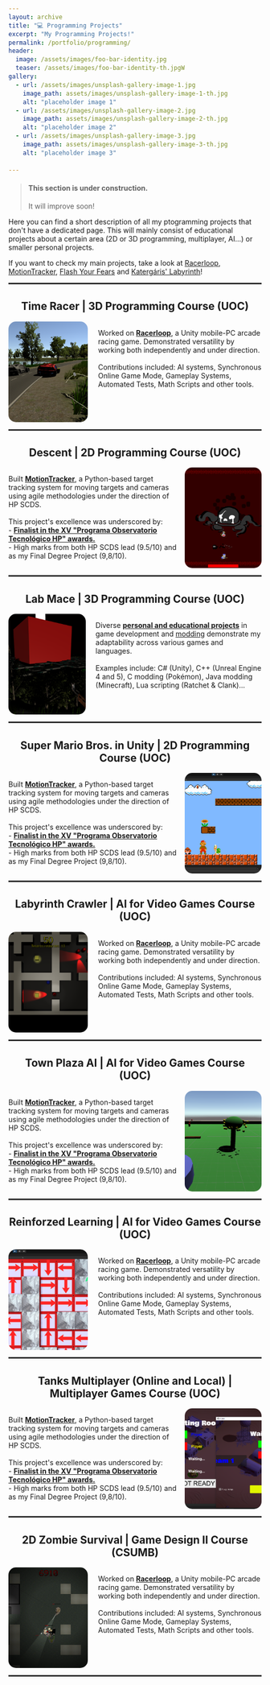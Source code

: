 ```yaml
---
layout: archive
title: "💻 Programming Projects"
excerpt: "My Programming Projects!"
permalink: /portfolio/programming/
header:
  image: /assets/images/foo-bar-identity.jpg
  teaser: /assets/images/foo-bar-identity-th.jpgW
gallery:
  - url: /assets/images/unsplash-gallery-image-1.jpg
    image_path: assets/images/unsplash-gallery-image-1-th.jpg
    alt: "placeholder image 1"
  - url: /assets/images/unsplash-gallery-image-2.jpg
    image_path: assets/images/unsplash-gallery-image-2-th.jpg
    alt: "placeholder image 2"
  - url: /assets/images/unsplash-gallery-image-3.jpg
    image_path: assets/images/unsplash-gallery-image-3-th.jpg
    alt: "placeholder image 3"

---
```


> #### <i class="fa fa-gear fa-spin fa-2x" style="color: firebrick"></i> This section is under construction.
> It will improve soon!


Here you can find a short description of all my ptogramming projects that don't have a dedicated page. This will mainly consist of educational projects about a certain area (2D or 3D programming, multiplayer, AI...) or smaller personal projects.

If you want to check my main projects, take a look at [Racerloop](/portfolio/racerloop), [MotionTracker](/portfolio/motiontracker), [Flash Your Fears](/portfolio/flashyourfears) and [Katergáris' Labyrinth](/portfolio/katergarislabyrinth)!

<hr style="border: none; border-top: 2px solid #333; border-bottom: 2px solid #fff;">

<div align="center" id="timeracer-section">

  <h2>Time Racer | 3D Programming Course (UOC) </h2>

</div>

<div style="display: flex;">
 <div style="width: 450px; height: 200px;">
   <a href="/portfolio/racerloop/">
     <img src="/images/uoc/3d/timeracer2.png" alt="Descripción de la imagen" style="border-radius: 15px; width: 100%; height: 100%; object-fit: cover;">
   </a>
 </div>
  <p style="margin-left: 20px;">Worked on <a href="/portfolio/racerloop/"><strong>Racerloop</strong></a>, a Unity mobile-PC arcade racing game. Demonstrated versatility by working both independently and under direction.<br><br>Contributions included: AI systems, Synchronous Online Game Mode, Gameplay Systems, Automated Tests, Math Scripts and other tools.</p>
</div>

<hr style="border: none; border-top: 2px solid #333; border-bottom: 2px solid #fff;">

<div align="center" id="descent-section">

  <h2>Descent | 2D Programming Course (UOC) </h2>

</div>

<div style="display: flex;">
  <p style="margin-right: 10px;">Built <a href="/portfolio/motiontracker/"><strong>MotionTracker</strong></a>, a Python-based target tracking system for moving targets and cameras using agile methodologies under the direction of HP SCDS.<br><br>
  This project's excellence was underscored by:<br>- <a href="https://hpscds.com/xv-observatorio-hp-2020/"><strong>Finalist in the XV "Programa Observatorio Tecnológico HP" awards.</strong></a><br>- High marks from both HP SCDS lead (9.5/10) and as my Final Degree Project (9,8/10).</p>
 <div style="width: 450px; height: 200px;">
   <a href="/portfolio/motiontracker/">
     <img src="/images/uoc/2d/descentboss.png" alt="Descripción de la imagen" style="border-radius: 15px; width: 100%; height: 100%; object-fit: cover;">
   </a>
 </div>
</div>

<hr style="border: none; border-top: 2px solid #333; border-bottom: 2px solid #fff;">

<div align="center" id="labmace-section">

  <h2>Lab Mace | 3D Programming Course (UOC) </h2>

</div>

<div style="display: flex;">
 <div style="width: 450px; height: 200px;">
   <a href="/portfolio/motiontracker/">
     <img src="/images/uoc/3d/labmaze5.png" alt="Descripción de la imagen" style="border-radius: 15px; width: 100%; height: 100%; object-fit: cover;">
   </a>
 </div>
  <p style="margin-left: 20px;">Diverse <strong><a href="/portfolio/#programming-section">personal and educational projects</a></strong> in game development and <a href="/portfolio/#modding-section">modding</a> demonstrate my adaptability across various games and languages.<br><br>Examples include: C# (Unity), C++ (Unreal Engine 4 and 5), C modding (Pokémon), Java modding (Minecraft), Lua scripting (Ratchet & Clank)...</p>
</div>

<hr style="border: none; border-top: 2px solid #333; border-bottom: 2px solid #fff;">

<div align="center" id="mariounity-section">

  <h2>Super Mario Bros. in Unity | 2D Programming Course (UOC) </h2>

</div>

<div style="display: flex;">
  <p style="margin-right: 10px;">Built <a href="/portfolio/motiontracker/"><strong>MotionTracker</strong></a>, a Python-based target tracking system for moving targets and cameras using agile methodologies under the direction of HP SCDS.<br><br>
  This project's excellence was underscored by:<br>- <a href="https://hpscds.com/xv-observatorio-hp-2020/"><strong>Finalist in the XV "Programa Observatorio Tecnológico HP" awards.</strong></a><br>- High marks from both HP SCDS lead (9.5/10) and as my Final Degree Project (9,8/10).</p>
 <div style="width: 450px; height: 200px;">
   <a href="/portfolio/motiontracker/">
     <img src="/images/uoc/2d/mariounity2.png" alt="Descripción de la imagen" style="border-radius: 15px; width: 100%; height: 100%; object-fit: cover;">
   </a>
 </div>
</div>

<hr style="border: none; border-top: 2px solid #333; border-bottom: 2px solid #fff;">

<div align="center" id="labyrinthcrawler-section">

  <h2>Labyrinth Crawler | AI for Video Games Course (UOC) </h2>

</div>

<div style="display: flex;">
 <div style="width: 450px; height: 200px;">
   <a href="/portfolio/racerloop/">
     <img src="/images/uoc/ia/maze3.png" alt="Descripción de la imagen" style="border-radius: 15px; width: 100%; height: 100%; object-fit: cover;">
   </a>
 </div>
  <p style="margin-left: 20px;">Worked on <a href="/portfolio/racerloop/"><strong>Racerloop</strong></a>, a Unity mobile-PC arcade racing game. Demonstrated versatility by working both independently and under direction.<br><br>Contributions included: AI systems, Synchronous Online Game Mode, Gameplay Systems, Automated Tests, Math Scripts and other tools.</p>
</div>


<hr style="border: none; border-top: 2px solid #333; border-bottom: 2px solid #fff;">

<div align="center" id="townplaza-section">

  <h2>Town Plaza AI | AI for Video Games Course (UOC) </h2>

</div>

<div style="display: flex;">
  <p style="margin-right: 10px;">Built <a href="/portfolio/motiontracker/"><strong>MotionTracker</strong></a>, a Python-based target tracking system for moving targets and cameras using agile methodologies under the direction of HP SCDS.<br><br>
  This project's excellence was underscored by:<br>- <a href="https://hpscds.com/xv-observatorio-hp-2020/"><strong>Finalist in the XV "Programa Observatorio Tecnológico HP" awards.</strong></a><br>- High marks from both HP SCDS lead (9.5/10) and as my Final Degree Project (9,8/10).</p>
 <div style="width: 450px; height: 200px;">
   <a href="/portfolio/motiontracker/">
     <img src="/images/uoc/ia/plaza2.png" alt="Descripción de la imagen" style="border-radius: 15px; width: 100%; height: 100%; object-fit: cover;">
   </a>
 </div>
</div>

<hr style="border: none; border-top: 2px solid #333; border-bottom: 2px solid #fff;">

<div align="center" id="reinforzedlearning-section">

  <h2>Reinforzed Learning | AI for Video Games Course (UOC) </h2>

</div>

<div style="display: flex;">
 <div style="width: 450px; height: 200px;">
   <a href="/portfolio/racerloop/">
     <img src="/images/uoc/ia/image27_2.png" alt="Descripción de la imagen" style="border-radius: 15px; width: 100%; height: 100%; object-fit: cover;">
   </a>
 </div>
  <p style="margin-left: 20px;">Worked on <a href="/portfolio/racerloop/"><strong>Racerloop</strong></a>, a Unity mobile-PC arcade racing game. Demonstrated versatility by working both independently and under direction.<br><br>Contributions included: AI systems, Synchronous Online Game Mode, Gameplay Systems, Automated Tests, Math Scripts and other tools.</p>
</div>

<hr style="border: none; border-top: 2px solid #333; border-bottom: 2px solid #fff;">

<div align="center" id="tanks-section">

  <h2>Tanks Multiplayer (Online and Local) | Multiplayer Games Course (UOC) </h2>

</div>

<div style="display: flex;">
  <p style="margin-right: 10px;">Built <a href="/portfolio/motiontracker/"><strong>MotionTracker</strong></a>, a Python-based target tracking system for moving targets and cameras using agile methodologies under the direction of HP SCDS.<br><br>
  This project's excellence was underscored by:<br>- <a href="https://hpscds.com/xv-observatorio-hp-2020/"><strong>Finalist in the XV "Programa Observatorio Tecnológico HP" awards.</strong></a><br>- High marks from both HP SCDS lead (9.5/10) and as my Final Degree Project (9,8/10).</p>
 <div style="width: 450px; height: 200px;">
   <a href="/portfolio/motiontracker/">
     <img src="/images/uoc/multi/image5_2.png" alt="Descripción de la imagen" style="border-radius: 15px; width: 100%; height: 100%; object-fit: cover;">
   </a>
 </div>
</div>

<hr style="border: none; border-top: 2px solid #333; border-bottom: 2px solid #fff;">

<div align="center" id="reinforzedlearning-section">

  <h2>2D Zombie Survival | Game Design II Course (CSUMB) </h2>

</div>

<div style="display: flex;">
 <div style="width: 450px; height: 200px;">
   <a href="/portfolio/racerloop/">
     <img src="/images/csumb/gamedesign/ZS2Dscreenshot7.png" alt="Descripción de la imagen" style="border-radius: 15px; width: 100%; height: 100%; object-fit: cover;">
   </a>
 </div>
  <p style="margin-left: 20px;">Worked on <a href="/portfolio/racerloop/"><strong>Racerloop</strong></a>, a Unity mobile-PC arcade racing game. Demonstrated versatility by working both independently and under direction.<br><br>Contributions included: AI systems, Synchronous Online Game Mode, Gameplay Systems, Automated Tests, Math Scripts and other tools.</p>
</div>

<hr style="border: none; border-top: 2px solid #333; border-bottom: 2px solid #fff;">
